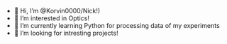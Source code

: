 - 👋 Hi, I’m @Korvin0000/Nick!)
- 👀 I’m interested in Optics!
- 🌱 I’m currently learning Python for processing data of my experiments
- 💞️ I’m looking for intresting projects!


<!---
Korvin0000/Korvin0000 is a ✨ special ✨ repository because its `README.md` (this file) appears on your GitHub profile.
You can click the Preview link to take a look at your changes.
--->
